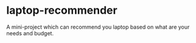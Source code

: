 # laptop-recommender
A mini-project which can recommend you laptop based on what are your needs and budget.

